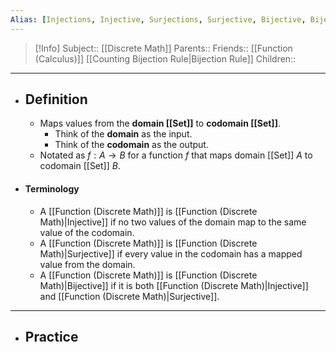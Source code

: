 ```yaml
---
Alias: [Injections, Injective, Surjections, Surjective, Bijective, Bijections, Bijection]
---
```

> [!Info]
> Subject:: [[Discrete Math]]
> Parents:: 
> Friends:: [[Function (Calculus)]] [[Counting Bijection Rule|Bijection Rule]]
> Children:: 
---
- ## Definition
	- Maps values from the **domain [[Set]]** to **codomain [[Set]]**.
		- Think of the **domain** as the input.
		- Think of the **codomain** as the output.
	- Notated as $f:A\to B$ for a function $f$ that maps domain [[Set]] $A$ to codomain [[Set]] $B$.
- #### Terminology
	- A [[Function (Discrete Math)]] is [[Function (Discrete Math)|Injective]] if no two values of the domain map to the same value of the codomain.
	- A [[Function (Discrete Math)]] is [[Function (Discrete Math)|Surjective]] if every value in the codomain has a mapped value from the domain.
	- A [[Function (Discrete Math)]] is [[Function (Discrete Math)|Bijective]] if it is both [[Function (Discrete Math)|Injective]] and [[Function (Discrete Math)|Surjective]].
---
- ## Practice